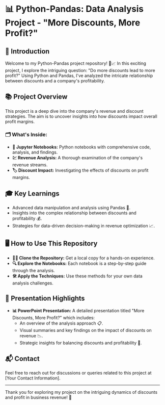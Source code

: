 # 📊 Python-Pandas: Data Analysis Project - "More Discounts, More Profit?"

## 🌟 Introduction
Welcome to my Python-Pandas project repository! 🐍📈 In this exciting project, I explore the intriguing question: "Do more discounts lead to more profit?" Using Python and Pandas, I've analyzed the intricate relationship between discounts and a company's profitability.

## 📚 Project Overview
This project is a deep dive into the company's revenue and discount strategies. The aim is to uncover insights into how discounts impact overall profit margins.

### 🗂 What's Inside:
- **📓 Jupyter Notebooks:** Python notebooks with comprehensive code, analysis, and findings.
- **💹 Revenue Analysis:** A thorough examination of the company's revenue streams.
- **🏷 Discount Impact:** Investigating the effects of discounts on profit margins.

## 🎓 Key Learnings
- Advanced data manipulation and analysis using Pandas 🐼.
- Insights into the complex relationship between discounts and profitability 💰.
- Strategies for data-driven decision-making in revenue optimization 📈.

## 🖥 How to Use This Repository
- **👨‍💻 Clone the Repository:** Get a local copy for a hands-on experience.
- **🔍 Explore the Notebooks:** Each notebook is a step-by-step guide through the analysis.
- **🛠 Apply the Techniques:** Use these methods for your own data analysis challenges.

## 📑 Presentation Highlights
- **📊 PowerPoint Presentation:** A detailed presentation titled "More Discounts, More Profit?" which includes:
  - An overview of the analysis approach 📋.
  - Visual summaries and key findings on the impact of discounts on revenue 📉.
  - Strategic insights for balancing discounts and profitability 🤝.

## 📬 Contact
Feel free to reach out for discussions or queries related to this project at [Your Contact Information].

---

Thank you for exploring my project on the intriguing dynamics of discounts and profit in business revenue! 🌟

